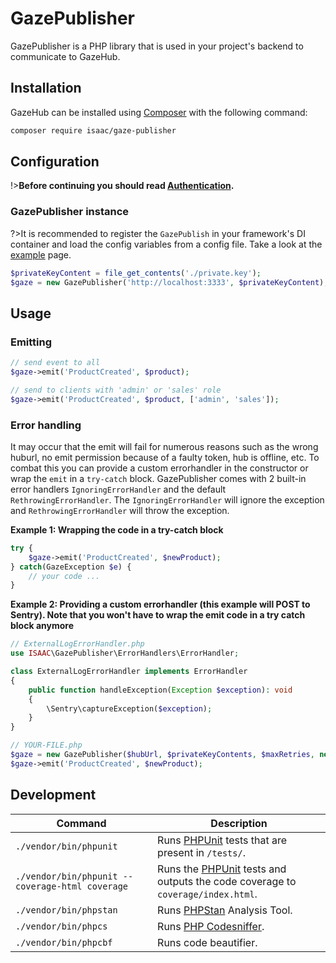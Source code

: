 # GazePublisher
GazePublisher is a PHP library that is used in your project's backend to communicate to GazeHub.

## Installation
GazeHub can be installed using [Composer](https://getcomposer.org/) with the following command:

```bash
composer require isaac/gaze-publisher
```

## Configuration
!>**Before continuing you should read [Authentication](authentication.md).**

### GazePublisher instance
?>It is recommended to register the `GazePublish` in your framework's DI container and load the config variables from a config file. Take a look at the [example](example) page.

```php
$privateKeyContent = file_get_contents('./private.key');
$gaze = new GazePublisher('http://localhost:3333', $privateKeyContent);
```

## Usage
### Emitting

```php
// send event to all
$gaze->emit('ProductCreated', $product);

// send to clients with 'admin' or 'sales' role
$gaze->emit('ProductCreated', $product, ['admin', 'sales']); 
```

### Error handling

It may occur that the emit will fail for numerous reasons such as the wrong huburl, no emit permission because of a faulty token, hub is offline, etc. To combat this you can provide a custom errorhandler in the constructor or wrap the `emit` in a `try-catch` block. GazePublisher comes with 2 built-in error handlers `IgnoringErrorHandler` and the default `RethrowingErrorHandler`. The `IgnoringErrorHandler` will ignore the exception and `RethrowingErrorHandler` will throw the exception.


**Example 1: Wrapping the code in a try-catch block**
```php
try {
    $gaze->emit('ProductCreated', $newProduct);
} catch(GazeException $e) {
    // your code ...
}
```

**Example 2: Providing a custom errorhandler (this example will POST to Sentry). Note that you won't have to wrap the emit code in a try catch block anymore**
```php
// ExternalLogErrorHandler.php
use ISAAC\GazePublisher\ErrorHandlers\ErrorHandler;

class ExternalLogErrorHandler implements ErrorHandler
{
    public function handleException(Exception $exception): void
    {
        \Sentry\captureException($exception);
    }
}

// YOUR-FILE.php
$gaze = new GazePublisher($hubUrl, $privateKeyContents, $maxRetries, new ExternalLogErrorHandler());
$gaze->emit('ProductCreated', $newProduct);
```

## Development
| Command | Description |
| ------- | ----------- |
| `./vendor/bin/phpunit` | Runs [PHPUnit](https://phpunit.de/) tests that are present in `/tests/`. |
| `./vendor/bin/phpunit --coverage-html coverage` | Runs the [PHPUnit](https://phpunit.de/) tests and outputs the code coverage to `coverage/index.html`. |
| `./vendor/bin/phpstan` | Runs [PHPStan](https://github.com/phpstan/phpstan) Analysis Tool. |
| `./vendor/bin/phpcs` | Runs [PHP Codesniffer](https://github.com/squizlabs/PHP_CodeSniffer). |
| `./vendor/bin/phpcbf` | Runs code beautifier. |
